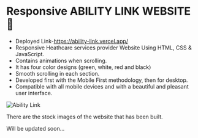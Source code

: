 # Responsive ABILITY LINK WEBSITE 🏥

- Deployed Link-https://ability-link.vercel.app/
- Responsive Heathcare services provider Website Using HTML, CSS & JavaScript.
- Contains animations when scrolling.
- It has four color designs (green, white, red and black)
- Smooth scrolling in each section.
- Developed first with the Mobile First methodology, then for desktop.
- Compatible with all mobile devices and with a beautiful and pleasant user interface.



![Ability Link](/) 

There are the stock images of the website that has been built.

Will be updated soon...
